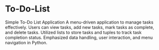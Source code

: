 # To-Do-List
Simple To-Do List Application
A menu-driven application to manage tasks effectively.
Users can view tasks, add new tasks, mark tasks as complete, and delete tasks.
Utilized lists to store tasks and tuples to track task completion status.
Emphasized data handling, user interaction, and menu navigation in Python.
